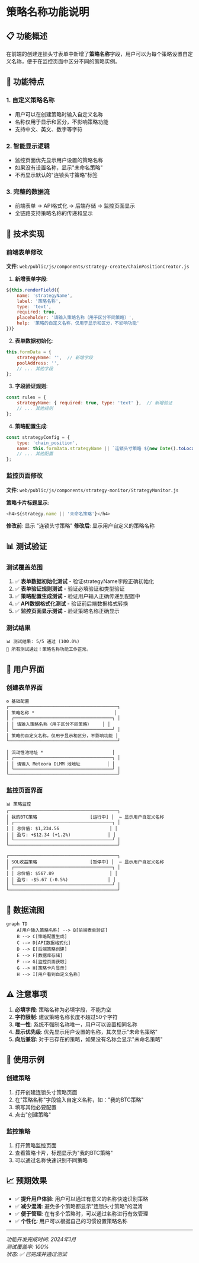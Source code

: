 # 策略名称功能说明

## 📋 功能概述

在前端的创建连锁头寸表单中新增了**策略名称**字段，用户可以为每个策略设置自定义名称，便于在监控页面中区分不同的策略实例。

## 🎯 功能特点

### 1. **自定义策略名称**
- 用户可以在创建策略时输入自定义名称
- 名称仅用于显示和区分，不影响策略功能
- 支持中文、英文、数字等字符

### 2. **智能显示逻辑**
- 监控页面优先显示用户设置的策略名称
- 如果没有设置名称，显示"未命名策略"
- 不再显示默认的"连锁头寸策略"标签

### 3. **完整的数据流**
- 前端表单 → API格式化 → 后端存储 → 监控页面显示
- 全链路支持策略名称的传递和显示

## 🔧 技术实现

### 前端表单修改

**文件**: `web/public/js/components/strategy-create/ChainPositionCreator.js`

1. **新增表单字段**:
```javascript
${this.renderField({
    name: 'strategyName',
    label: '策略名称',
    type: 'text',
    required: true,
    placeholder: '请输入策略名称（用于区分不同策略）',
    help: '策略的自定义名称，仅用于显示和区分，不影响功能'
})}
```

2. **表单数据初始化**:
```javascript
this.formData = {
    strategyName: '',  // 新增字段
    poolAddress: '',
    // ... 其他字段
};
```

3. **字段验证规则**:
```javascript
const rules = {
    strategyName: { required: true, type: 'text' },  // 新增验证
    // ... 其他规则
};
```

4. **策略配置生成**:
```javascript
const strategyConfig = {
    type: 'chain_position',
    name: this.formData.strategyName || `连锁头寸策略 ${new Date().toLocaleString()}`,
    // ... 其他配置
};
```

### 监控页面修改

**文件**: `web/public/js/components/strategy-monitor/StrategyMonitor.js`

**策略卡片标题显示**:
```javascript
<h4>${strategy.name || '未命名策略'}</h4>
```

**修改前**: 显示 "连锁头寸策略"
**修改后**: 显示用户自定义的策略名称

## 📊 测试验证

### 测试覆盖范围

1. ✅ **表单数据初始化测试** - 验证strategyName字段正确初始化
2. ✅ **表单验证规则测试** - 验证必填验证和类型验证
3. ✅ **策略配置生成测试** - 验证用户输入正确传递到配置中
4. ✅ **API数据格式化测试** - 验证前后端数据格式转换
5. ✅ **监控页面显示测试** - 验证策略名称正确显示

### 测试结果
```
📊 测试结果: 5/5 通过 (100.0%)
🎉 所有测试通过！策略名称功能工作正常。
```

## 🎨 用户界面

### 创建表单界面
```
⚙️ 基础配置
┌─────────────────────────────────────────┐
│ 策略名称 *                              │
│ ┌─────────────────────────────────────┐ │
│ │ 请输入策略名称（用于区分不同策略）    │ │
│ └─────────────────────────────────────┘ │
│ 策略的自定义名称，仅用于显示和区分，不影响功能 │
└─────────────────────────────────────────┘

│ 流动性池地址 *                          │
│ ┌─────────────────────────────────────┐ │
│ │ 请输入 Meteora DLMM 池地址          │ │
│ └─────────────────────────────────────┘ │
└─────────────────────────────────────────┘
```

### 监控页面界面
```
📊 策略监控
┌─────────────────────────────────────────┐
│ 我的BTC策略                    [运行中] │  ← 显示用户自定义名称
│ ┌─────────────────────────────────────┐ │
│ │ 总价值: $1,234.56                   │ │
│ │ 盈亏: +$12.34 (+1.2%)              │ │
│ └─────────────────────────────────────┘ │
└─────────────────────────────────────────┘

┌─────────────────────────────────────────┐
│ SOL收益策略                    [暂停中] │  ← 显示用户自定义名称
│ ┌─────────────────────────────────────┐ │
│ │ 总价值: $567.89                     │ │
│ │ 盈亏: -$5.67 (-0.5%)               │ │
│ └─────────────────────────────────────┘ │
└─────────────────────────────────────────┘
```

## 🔄 数据流图

```mermaid
graph TD
    A[用户输入策略名称] --> B[前端表单验证]
    B --> C[策略配置生成]
    C --> D[API数据格式化]
    D --> E[后端策略创建]
    E --> F[数据库存储]
    F --> G[监控页面获取]
    G --> H[策略卡片显示]
    H --> I[用户看到自定义名称]
```

## ⚠️ 注意事项

1. **必填字段**: 策略名称为必填字段，不能为空
2. **字符限制**: 建议策略名称长度不超过50个字符
3. **唯一性**: 系统不强制名称唯一，用户可以设置相同名称
4. **显示优先级**: 优先显示用户设置的名称，其次显示"未命名策略"
5. **向后兼容**: 对于已存在的策略，如果没有名称会显示"未命名策略"

## 🚀 使用示例

### 创建策略
1. 打开创建连锁头寸策略页面
2. 在"策略名称"字段输入自定义名称，如："我的BTC策略"
3. 填写其他必要配置
4. 点击"创建策略"

### 监控策略
1. 打开策略监控页面
2. 查看策略卡片，标题显示为"我的BTC策略"
3. 可以通过名称快速识别不同策略

## 📈 预期效果

- ✅ **提升用户体验**: 用户可以通过有意义的名称快速识别策略
- ✅ **减少混淆**: 避免多个策略都显示"连锁头寸策略"的混淆
- ✅ **便于管理**: 在有多个策略时，可以通过名称进行有效管理
- ✅ **个性化**: 用户可以根据自己的习惯设置策略名称

---

*功能开发完成时间: 2024年1月*  
*测试覆盖率: 100%*  
*状态: ✅ 已完成并通过测试* 